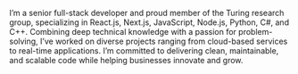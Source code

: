 I’m a senior full-stack developer and proud member of the Turing research group, specializing in React.js, Next.js, JavaScript, Node.js, Python, C#, and C++. Combining deep technical knowledge with a passion for problem-solving, I’ve worked on diverse projects ranging from cloud-based services to real-time applications. I’m committed to delivering clean, maintainable, and scalable code while helping businesses innovate and grow.
